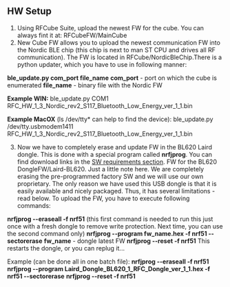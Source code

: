 ## HW Setup

1. Using RFCube Suite, upload the newest FW for the cube. You can always fint it at: RFCubeFW/MainCube
2. New Cube FW allows you to upload the newest communication FW into the Nordic BLE chip (this chip is next to man ST CPU and drives all RF communication). The FW is located in RFCube/NordicBleChip.There is a python updater, which you have to use in following manner:

**ble_update.py com_port file_name**
**com_port** - port on which the cube is enumerated
**file_name** - binary file with the Nordic FW

**Example WIN:**
ble_update.py COM1 RFC_HW_1_3_Nordic_rev2_S117_Bluetooth_Low_Energy_ver_1_1.bin

**Example MacOX** (ls /dev/tty* can help to find the device):
ble_update.py  /dev/tty.usbmodem1411 RFC_HW_1_3_Nordic_rev2_S117_Bluetooth_Low_Energy_ver_1_1.bin


3. Now we have to completely erase and update FW in the BL620 Laird dongle. This is done with a special program called **nrfjprog**. You can find download links in the [SW requirements section](ble/sw-reqs.md). FW for the BL620 DongleFW/Laird-BL620. Just a little note here. We are completely erasing the pre-programmed factory SW and we will use our own proprietary. The only reason we have used this USB dongle is that it is easily available and nicely packaged. Thus, it has several limitations - read below. To upload the FW, you have to execute following commands:

**nrfjprog --eraseall -f nrf51**
(this first command is needed to run this just once with a fresh dongle to remove write protection. Next time, you can use the second command only)
**nrfjprog --program fw_name.hex -f nrf51  --sectorerase**
**fw_name** - dongle latest FW
**nrfjprog --reset -f nrf51**
This restarts the dongle, or you can replug it...

Example (can be done all in one batch file):
**nrfjprog --eraseall -f nrf51**
**nrfjprog --program Laird_Dongle_BL620_1_RFC_Dongle_ver_1_1.hex -f nrf51  --sectorerase**
**nrfjprog --reset -f nrf51**
